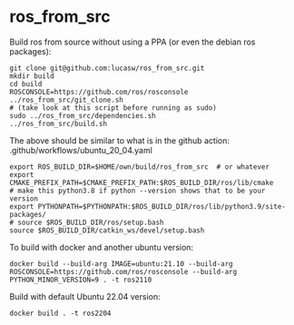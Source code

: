 # ros_from_src

Build ros from source without using a PPA (or even the debian ros packages):

    git clone git@github.com:lucasw/ros_from_src.git
    mkdir build
    cd build
    ROSCONSOLE=https://github.com/ros/rosconsole ../ros_from_src/git_clone.sh
    # (take look at this script before running as sudo)
    sudo ../ros_from_src/dependencies.sh
    ../ros_from_src/build.sh

The above should be similar to what is in the github action: .github/workflows/ubuntu_20_04.yaml

    export ROS_BUILD_DIR=$HOME/own/build/ros_from_src  # or whatever
    export CMAKE_PREFIX_PATH=$CMAKE_PREFIX_PATH:$ROS_BUILD_DIR/ros/lib/cmake
    # make this python3.8 if python --version shows that to be your version
    export PYTHONPATH=$PYTHONPATH:$ROS_BUILD_DIR/ros/lib/python3.9/site-packages/
    # source $ROS_BUILD_DIR/ros/setup.bash
    source $ROS_BUILD_DIR/catkin_ws/devel/setup.bash

To build with docker and another ubuntu version:

    docker build --build-arg IMAGE=ubuntu:21.10 --build-arg ROSCONSOLE=https://github.com/ros/rosconsole --build-arg PYTHON_MINOR_VERSION=9 . -t ros2110

Build with default Ubuntu 22.04 version:

    docker build . -t ros2204
